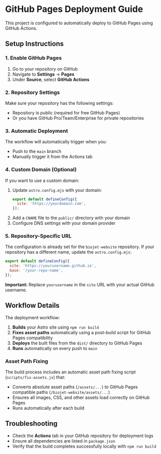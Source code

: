 # GitHub Pages Deployment Guide

This project is configured to automatically deploy to GitHub Pages using GitHub Actions.

## Setup Instructions

### 1. Enable GitHub Pages
1. Go to your repository on GitHub
2. Navigate to **Settings** → **Pages**
3. Under **Source**, select **GitHub Actions**

### 2. Repository Settings
Make sure your repository has the following settings:
- Repository is public (required for free GitHub Pages)
- Or you have GitHub Pro/Team/Enterprise for private repositories

### 3. Automatic Deployment
The workflow will automatically trigger when you:
- Push to the `main` branch
- Manually trigger it from the Actions tab

### 4. Custom Domain (Optional)
If you want to use a custom domain:
1. Update `astro.config.mjs` with your domain:
   ```javascript
   export default defineConfig({
     site: 'https://yourdomain.com',
   });
   ```
2. Add a `CNAME` file to the `public/` directory with your domain
3. Configure DNS settings with your domain provider

### 5. Repository-Specific URL
The configuration is already set for the `biojet-website` repository. If your repository has a different name, update the `astro.config.mjs`:
```javascript
export default defineConfig({
  site: 'https://yourusername.github.io',
  base: '/your-repo-name',
});
```

**Important:** Replace `yourusername` in the `site` URL with your actual GitHub username.

## Workflow Details

The deployment workflow:
1. **Builds** your Astro site using `npm run build`
2. **Fixes asset paths** automatically using a post-build script for GitHub Pages compatibility
3. **Deploys** the built files from the `dist/` directory to GitHub Pages
4. **Runs** automatically on every push to `main`

### Asset Path Fixing
The build process includes an automatic asset path fixing script (`scripts/fix-assets.js`) that:
- Converts absolute asset paths (`/assets/...`) to GitHub Pages compatible paths (`/biojet-website/assets/...`)
- Ensures all images, CSS, and other assets load correctly on GitHub Pages
- Runs automatically after each build

## Troubleshooting

- Check the **Actions** tab in your GitHub repository for deployment logs
- Ensure all dependencies are listed in `package.json`
- Verify that the build completes successfully locally with `npm run build`